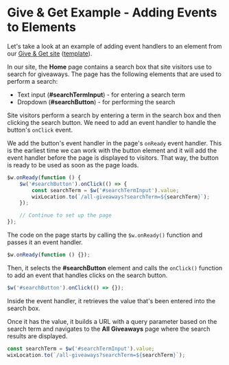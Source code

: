 # Give & Get Example - Adding Events to Elements

Let's take a look at an example of adding event handlers to an element from our [Give & Get site](https://www.wix.com/velo-dev/giveandget) ([template](https://editor.wix.com/html/editor/web/renderer/new?siteId=bc57d791-a42d-4f8c-b74e-bd51b6dd0095&metaSiteId=398bcfa9-b93e-435a-95ea-9a0c15d56d36&autoDevMode=true)).

In our site, the **Home** page contains a search box that site visitors use to search for giveaways. The page has the following elements that are used to perform a search:

-   Text input (**#searchTermInput**) - for entering a search term
-   Dropdown (**#searchButton**) - for performing the search

Site visitors perform a search by entering a term in the search box and then clicking the search button. We need to add an event handler to handle the button's `onClick` event.

We add the button's event handler in the page's `onReady` event handler. This is the earliest time we can work with the button element and it will add the event handler before the page is displayed to visitors. That way, the button is ready to be used as soon as the page loads.

```javascript
$w.onReady(function () {
    $w('#searchButton').onClick(() => {
        const searchTerm = $w('#searchTermInput').value;
        wixLocation.to(`/all-giveaways?searchTerm=${searchTerm}`);
    });

    // Continue to set up the page   
});

```

The code on the page starts by calling the `$w.onReady()` function and passes it an event handler.

```javascript
$w.onReady(function () {});
```

Then, it selects the **#searchButton** element and calls the `onClick()` function to add an event that handles clicks on the search button.

```javascript
$w('#searchButton').onClick(() => {});
```

Inside the event handler, it retrieves the value that's been entered into the search box. 

Once it has the value, it builds a URL with a query parameter based on the search term and navigates to the **All Giveaways** page where the search results are displayed.

```javascript
const searchTerm = $w('#searchTermInput').value;
wixLocation.to(`/all-giveaways?searchTerm=${searchTerm}`);
```